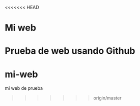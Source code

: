 <<<<<<< HEAD
# Mi web

Prueba de web usando Github
=======
# mi-web
mi web de prueba
>>>>>>> origin/master
